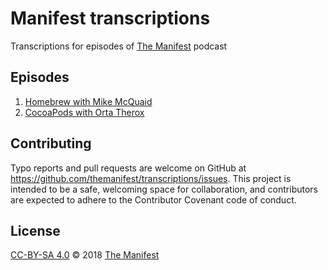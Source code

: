 # Manifest transcriptions

Transcriptions for episodes of [The Manifest](https://manifest.fm) podcast

## Episodes

1. [Homebrew with Mike McQuaid](episode-1.txt)
2. [CocoaPods with Orta Therox](episode-2.txt)

## Contributing

Typo reports and pull requests are welcome on GitHub at https://github.com/themanifest/transcriptions/issues. This project is intended to be a safe, welcoming space for collaboration, and contributors are expected to adhere to the Contributor Covenant code of conduct.

## License

[CC-BY-SA 4.0](LICENSE) © 2018 [The Manifest](https://manifest.fm)
